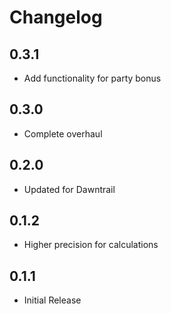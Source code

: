 ﻿# Changelog
## 0.3.1
- Add functionality for party bonus
## 0.3.0
- Complete overhaul
## 0.2.0
- Updated for Dawntrail
## 0.1.2
- Higher precision for calculations
## 0.1.1
- Initial Release